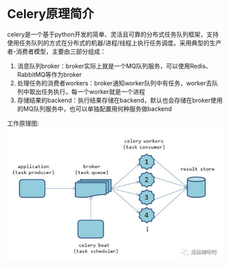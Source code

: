 # Celery原理简介

celery是一个基于python开发的简单、灵活且可靠的分布式任务队列框架，支持使用任务队列的方式在分布式的机器/进程/线程上执行任务调度。采用典型的生产者-消费者模型，主要由三部分组成：
1. 消息队列broker：broker实际上就是一个MQ队列服务，可以使用Redis、RabbitMQ等作为broker
2. 处理任务的消费者workers：broker通知worker队列中有任务，worker去队列中取出任务执行，每一个worker就是一个进程
3. 存储结果的backend：执行结果存储在backend，默认也会存储在broker使用的MQ队列服务中，也可以单独配置用何种服务做backend

工作原理图:
![](../../media/img/celery.jpg "celery工作原理")